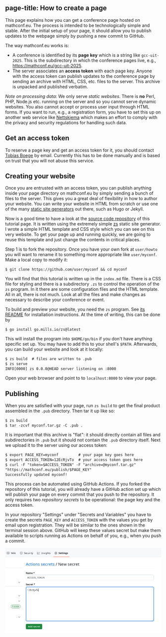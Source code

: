 page-title: How to create a page
---

This page explains how you can get a conference page hosted on mathconf.eu.
The process is intended to be technologically simple and stable. After the
initial setup of your page, it should allow you to publish updates to the
webpage simply by pushing a new commit to GitHub.

The way mathconf.eu works is:
* A conference is identified by its **page key** which is a string like
  `gcc-uit-2025`. This is the subdirectory in which the conference pages
  live, e.g., <https://mathconf.eu/gcc-uit-2025>.
* The server associates an **access token** with each page key.
  Anyone with the access token can publish updates to the conference page
  by sending an archive with HTML, CSS, etc. files to the server. This
  archive is unpacked and published verbatim.

*Note on processing data*: We only serve *static websites*. There is **no**
Perl, PHP, Node.js etc. running on the server and so you cannot serve dynamic
websites. You also cannot accept or process user input through HTML forms.
If you want to run, e.g., a registration form, you have to set this up on
another web service like [Nettskjema](https://nettskjema.no) which makes an
effort to comply with the privacy and security regulations for handling
such data.

## Get an access token

To reserve a page key and get an access token for it, you should contact
[Tobias Boege](mailto:tobias.a.boege@uit.no) by email. Currently this has
to be done manually and is based on trust that you will not abuse this
service.

## Creating your website

Once you are entrusted with an access token, you can publish anything inside
your page directory on mathconf.eu by simply sending a bunch of files to the
server. This gives you a great deal of flexibility in how to author your
website. You can write your website in HTML from scratch or use one of the
many [static site generators](https://github.com/myles/awesome-static-generators)
out there, such as Hugo or Jekyll.

Now is a good time to have a look at the [source code repository](https://github.com/mathconf-eu/howto)
of this tutorial page. It is written using the extremely simple [zs](https://git.mills.io/prologic/zs)
static site generator. I wrote a simple HTML template and CSS style which you
can see on this very website. To get your page up and running quickly, we are
going to reuse this template and just change the contents in critical places.

Step 1 is to fork the repository. Once you have your own fork at `user/howto`
you will want to rename it to something more appropriate like `user/myconf`.
Make a local copy to modify it:

``` console
$ git clone https://github.com/user/myconf && cd myconf
```

You will find that this tutorial is written up in the `index.md` file. There
is a CSS file for styling and there is a subdirectory `.zs` to control the
operation of the `zs` program. In it there are some configuration files and
the HTML template. All in all, there is not much. Look at all the files and
make changes as necessary to describe your conference or event.

To build and preview your website, you need the `zs` program.
See [its README](https://git.mills.io/prologic/zs) for installation
instructions. At the time of writing, this can be done by

``` console
$ go install go.mills.io/zs@latest
```

This will install the program into `$HOME/go/bin` if you don't have anything
specific set up. You may have to add this to your shell's `$PATH`. Afterwards,
you can build your website and look at it locally:

``` console
$ zs build  # files are written to .pub
$ zs serve
INFO[0000] zs 0.0.0@HEAD server listening on :8000
```

Open your web browser and point to to `localhost:8000` to view your page.

## Publishing

When you are satisfied with your page, run `zs build` to get the final product
assembled in the `.pub` directory. Then tar it up like so:

``` console
$ zs build
$ tar -zcvf myconf.tar.gz -C .pub .
```

It is important that this archive is "flat": it should directly contain all
files and subdirectories in `.pub` but it should not contain the `.pub`
directory itself. Next we upload it to the server using our access token:

``` console
$ export PAGE_KEY=myconf         # your page key goes here
$ export ACCESS_TOKEN=12EcRjvTo  # your access token goes here
$ curl -F "token=$ACCESS_TOKEN" -F "archive=@myconf.tar.gz" "https://mathconf.eu/publish/$PAGE_KEY"
Successfully updated myconf!
```

This process can be automated using GitHub Actions. If you forked the
repository of this tutorial, you will already have a GitHub action set
up which will publish your page on every commit that you push to the
repository. It only requires two *repository secrets* to be operational:
the page key and the access token.

In your repository "Settings" under "Secrets and Variables" you have to
create the secrets `PAGE_KEY` and `ACCESS_TOKEN` with the values you get
by email upon registration. They will be similar to the ones shown in
the terminal session above. GitHub will keep these values secret but make
them available to scripts running as Actions on behalf of you, e.g., when
you push a commit.

![Adding a repository secret](secret.png)
